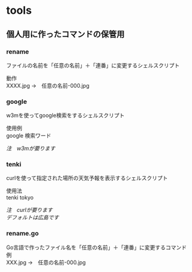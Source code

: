 # tools
## 個人用に作ったコマンドの保管用

### rename  

ファイルの名前を「任意の名前」＋「連番」に変更するシェルスクリプト  

動作  
XXXX.jpg →　任意の名前-000.jpg  

### google  

w3mを使ってgoogle検索をするシェルスクリプト  

使用例  
google 検索ワード  

_注　w3mが要ります_  

### tenki  

curlを使って指定された場所の天気予報を表示するシェルスクリプト  

使用法  
tenki tokyo

_注　curlが要ります_  
_デフォルトは広島です_  

### rename.go  

Go言語で作ったファイル名を「任意の名前」＋「連番」に変更するコマンド  
例  
XXX.jpg →　任意の名前-000.jpg  


